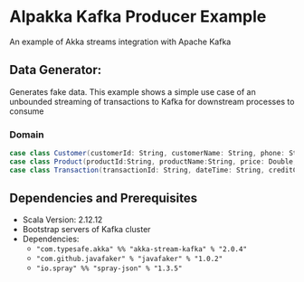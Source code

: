 # Alpakka Kafka Producer Example

An example of Akka streams integration with Apache Kafka

## Data Generator: 
Generates fake data. This example shows a simple use case of an unbounded streaming of transactions to Kafka for downstream processes to consume
### Domain
```scala
case class Customer(customerId: String, customerName: String, phone: String, address: String)
case class Product(productId:String, productName:String, price: Double, color: String)
case class Transaction(transactionId: String, dateTime: String, creditCard: String, creditCardType:String, product:Product, customer: Customer)
```

## Dependencies and Prerequisites

* Scala Version: 2.12.12
* Bootstrap servers of Kafka cluster
* Dependencies:
   * ```"com.typesafe.akka" %% "akka-stream-kafka" % "2.0.4"```
   * ```"com.github.javafaker" % "javafaker" % "1.0.2"```
   * ```"io.spray" %% "spray-json" % "1.3.5"```